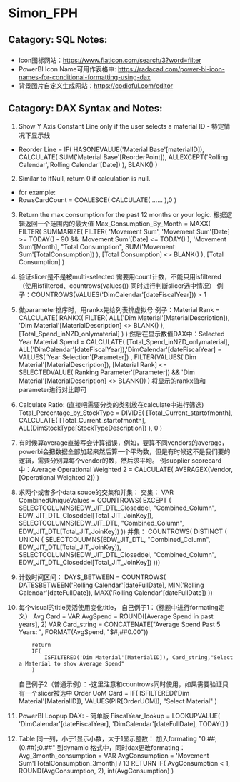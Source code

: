# Simon_FPH
## Catagory: SQL Notes:
###
- Icon图标网站：https://www.flaticon.com/search/3?word=filter
- PowerBI Icon Name可用作表格中: https://radacad.com/power-bi-icon-names-for-conditional-formatting-using-dax
- 背景图片自定义生成网站：https://codioful.com/editor
  
###
<!-- placeholder -->



## Catagory: DAX Syntax and Notes:
1. Show Y Axis Constant Line only if the user selects a material ID - 特定情况下显示线
- Reorder Line = IF(
    HASONEVALUE('Material Base'[materialID]),
    CALCULATE(
    SUM('Material Base'[ReorderPoint]),
        ALLEXCEPT('Rolling Calendar','Rolling Calendar'[Date])
        ), BLANK()
        )
2. Similar to IfNull, return 0 if calculation is null.
- for example:
 - RowsCardCount = COALESCE(
        CALCULATE( ......
    ),0
    )


3. Return the max consumption for the past 12 months or your logic. 根据逻辑返回一个范围内的最大值
Max_Consumption_By_Month = 
MAXX(
    FILTER(
        SUMMARIZE(
            FILTER(
                'Movement Sum',
                'Movement Sum'[Date] >= TODAY() - 90 && 'Movement Sum'[Date] <= TODAY()
            ),
            'Movement Sum'[Month], 
            "Total Consumption", SUM('Movement Sum'[TotalConsumption])
        ),
        [Total Consumption] <> BLANK()
    ),
    [Total Consumption]
)

4. 验证slicer是不是被multi-selected 需要用count计数，不能只用isfiltered （使用isfiltered、countrows(values()) 同时进行判断slicer选中情况）
   例子：COUNTROWS(VALUES('DimCalendar'[dateFiscalYear])) > 1

5. 做parameter排序时，用rankx先给列表排虚拟号
   例子：Material Rank = 
    CALCULATE(
        RANKX(
            FILTER(
                ALL('Dim Material'[MaterialDescription]), 
                'Dim Material'[MaterialDescription] <> BLANK()
            ),
            [Total_Spend_inNZD_onlymaterial]
        )
    )
   然后在显示数值DAX中：Selected Year Material Spend = CALCULATE(
                        [Total_Spend_inNZD_onlymaterial], ALL('DimCalendar'[dateFiscalYear]),'DimCalendar'[dateFiscalYear] = VALUES('Year Selection'[Parameter])
                        , FILTER(VALUES('Dim Material'[MaterialDescription]), 
                        [Material Rank] <= SELECTEDVALUE('Ranking Parameter'[Parameter]) && 'Dim Material'[MaterialDescription] <> BLANK())
                    ) 将显示的rankx值和parameter进行对比即可
   
6. Calculate Ratio: (直接吧需要分类的类别放在calculate中进行筛选)
   Total_Percentage_by_StockType = 
        DIVIDE(
            [Total_Current_startofmonth],
            CALCULATE(
                [Total_Current_startofmonth],
                ALL(DimStockType[StockTypeDescription])
            ),
            0
        )

7. 有时候算average直接写会计算错误，例如，要算不同vendors的average，powerbi会把数据全部加起来然后算一个平均数，但是有时候这不是我们要的逻辑，需要分别算每个vendor的数，然后求平均。
   例supplier scorecard中：Average Operational Weighted 2 = 
        CALCULATE(
            AVERAGEX(Vendor, [Operational Weighted 2])
        )

8. 求两个或者多个data souce的交集和并集：
   交集：
       VAR CombinedUniqueValues = 
            COUNTROWS(
                EXCEPT (
                SELECTCOLUMNS(EDW_JIT_DTL_Closeddel, "Combined_Column", EDW_JIT_DTL_Closeddel[Total_JIT_JoinKey]),
                SELECTCOLUMNS(EDW_JIT_DTL, "Combined_Column", EDW_JIT_DTL[Total_JIT_JoinKey])
            ))
    并集：
           COUNTROWS(
            DISTINCT (
            UNION (
                SELECTCOLUMNS(EDW_JIT_DTL, "Combined_Column", EDW_JIT_DTL[Total_JIT_JoinKey]),
                SELECTCOLUMNS(EDW_JIT_DTL_Closeddel, "Combined_Column", EDW_JIT_DTL_Closeddel[Total_JIT_JoinKey])
            )))
       
9. 计数时间区间：
    DAYS_BETWEEN = COUNTROWS(
            DATESBETWEEN('Rolling Calendar'[dateFullDate],
            MIN('Rolling Calendar'[dateFullDate]),
            MAX('Rolling Calendar'[dateFullDate])
        ))

10. 每个visual的title灵活使用变化title，
    自己例子1：（标题中进行formating定义）
            Avg Card = 
            VAR AvgSpend = ROUND([Average Spend in past years], 2)
            VAR Card_string =
                CONCATENATE("Average Spend Past 5 Years: ", FORMAT(AvgSpend, "$#,##0.00"))
                
            return  
            IF(
                ISFILTERED('Dim Material'[MaterialID]), Card_string,"Select a Material to show Average Spend"
            )
    
    自己例子2（普通示例）：-这里注意和countrows同时使用，如果需要验证只有一个slicer被选中
        Order UoM Card = IF(
                ISFILTERED('Dim Material'[MaterialID]), VALUES(PIR[OrderUOM]), "Select Material"
            )

11. PowerBI Loopup DAX: - 简单版
    FiscalYear_lookup = 
    LOOKUPVALUE(
        'DimCalendar'[dateFiscalYear], 
        'DimCalendar'[dateFullDate], TODAY()
    )

12. Table 同一列，小于1显示小数，大于1显示整数：
    加入formating "0.##;(0.##);0.##" 到dynamic 格式中，同时dax更改formating：
    Avg_3month_consumption = 
      VAR AvgConsumption = 'Movement Sum'[TotalConsumption_3month] / 13
      RETURN
      IF(
          AvgConsumption < 1,
          ROUND(AvgConsumption, 2),
          int(AvgConsumption)
      )
